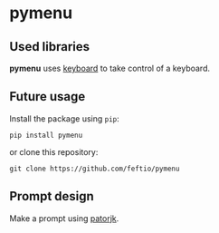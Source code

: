 # pymenu

## Used libraries
**pymenu** uses [keyboard](https://github.com/boppreh/keyboard) to take control of a keyboard.

## Future usage

Install the package using `pip`:

    pip install pymenu

or clone this repository:

    git clone https://github.com/feftio/pymenu

## Prompt design
Make a prompt using [patorjk](http://patorjk.com/software/taag/#p=display&f=Stop&t=pymenu).
